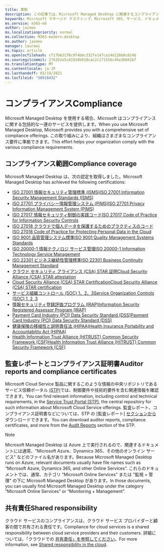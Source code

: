 ```yaml
---
title: 準拠
description: この記事では、Microsoft Managed Desktop に関連するコンプライアンス基準の一覧を示します。
keywords: Microsoft マネージド デスクトップ、Microsoft 365、サービス、ドキュメント
ms.service: m365-md
author: jaimeo
ms.localizationpriority: normal
ms.collection: M365-modern-desktop
ms.author: jaimeo
manager: laurawi
ms.topic: article
ms.openlocfilehash: cf17b631f8c9f4b6c332fe147ca14d126b8c0146
ms.sourcegitcommit: 27b2b2e5c41934b918cac2c171556c45e36661bf
ms.translationtype: MT
ms.contentlocale: ja-JP
ms.lasthandoff: 03/19/2021
ms.locfileid: "50918432"
---
```

# <a name="compliance"></a><span data-ttu-id="8640c-104">コンプライアンス</span><span class="sxs-lookup"><span data-stu-id="8640c-104">Compliance</span></span>

<span data-ttu-id="8640c-105">Microsoft Managed Desktop を使用する場合、Microsoft はコンプライアンスに関する包括的な一連のサービスを提供します。</span><span class="sxs-lookup"><span data-stu-id="8640c-105">When you use Microsoft Managed Desktop, Microsoft provides you with a comprehensive set of compliance offerings.</span></span> <span data-ttu-id="8640c-106">この取り組みにより、組織はさまざまなコンプライアンス要件に準拠できます。</span><span class="sxs-lookup"><span data-stu-id="8640c-106">This effort helps your organization comply with the various compliance requirements.</span></span>

## <a name="compliance-coverage"></a><span data-ttu-id="8640c-107">コンプライアンス範囲</span><span class="sxs-lookup"><span data-stu-id="8640c-107">Compliance coverage</span></span>

<span data-ttu-id="8640c-108">Microsoft Managed Desktop は、次の認定を取得しました。</span><span class="sxs-lookup"><span data-stu-id="8640c-108">Microsoft Managed Desktop has achieved the following certifications:</span></span>

- [<span data-ttu-id="8640c-109">ISO 27001 情報セキュリティ管理標準 (ISMS)</span><span class="sxs-lookup"><span data-stu-id="8640c-109">ISO 27001 Information Security Management Standards (ISMS)</span></span>](/compliance/regulatory/offering-ISO-27001)
- [<span data-ttu-id="8640c-110">ISO 27701 プライバシー情報管理システム (PIMS)</span><span class="sxs-lookup"><span data-stu-id="8640c-110">ISO 27701 Privacy Information Management System (PIMS)</span></span>](/compliance/regulatory/offering-iso-27701)
- [<span data-ttu-id="8640c-111">ISO 27017 情報セキュリティ制御の実践コード</span><span class="sxs-lookup"><span data-stu-id="8640c-111">ISO 27017 Code of Practice for Information Security Controls</span></span>](/compliance/regulatory/offering-ISO-27017)
- [<span data-ttu-id="8640c-112">ISO 27018 クラウドで個人データを保護するためのプラクティスのコード</span><span class="sxs-lookup"><span data-stu-id="8640c-112">ISO 27018 Code of Practice for Protecting Personal Data in the Cloud</span></span>](/compliance/regulatory/offering-ISO-27018)
- [<span data-ttu-id="8640c-113">ISO 9001 品質管理システム標準</span><span class="sxs-lookup"><span data-stu-id="8640c-113">ISO 9001 Quality Management Systems Standards</span></span>](/compliance/regulatory/offering-ISO-9001)
- [<span data-ttu-id="8640c-114">ISO 20000-1 情報テクノロジ サービス管理</span><span class="sxs-lookup"><span data-stu-id="8640c-114">ISO 20000-1 Information Technology Service Management</span></span>](/compliance/regulatory/offering-ISO-20000-1-2011)
- [<span data-ttu-id="8640c-115">ISO 22301 ビジネス継続性管理標準</span><span class="sxs-lookup"><span data-stu-id="8640c-115">ISO 22301 Business Continuity Management Standard</span></span>](/compliance/regulatory/offering-ISO-22301)
- [<span data-ttu-id="8640c-116">クラウド セキュリティ アライアンス (CSA) STAR 証明</span><span class="sxs-lookup"><span data-stu-id="8640c-116">Cloud Security Alliance (CSA) STAR attestation</span></span>](/compliance/regulatory/offering-CSA-STAR-Attestation)
- [<span data-ttu-id="8640c-117">Cloud Security Alliance (CSA) STAR Certification</span><span class="sxs-lookup"><span data-stu-id="8640c-117">Cloud Security Alliance (CSA) STAR certification</span></span>](/compliance/regulatory/offering-CSA-Star-Certification)
- [<span data-ttu-id="8640c-118">サービス組織コントロール (SOC) 1、2、3</span><span class="sxs-lookup"><span data-stu-id="8640c-118">Service Organization Controls (SOC) 1, 2, 3</span></span>](/compliance/regulatory/offering-SOC)
- [<span data-ttu-id="8640c-119">情報セキュリティ登録評価プログラム (IRAP)</span><span class="sxs-lookup"><span data-stu-id="8640c-119">Information Security Registered Assessor Program (IRAP)</span></span>](/compliance/regulatory/offering-ccsl-irap-australia)
- [<span data-ttu-id="8640c-120">Payment Card Industry (PCI) Data Security Standard (DSS)</span><span class="sxs-lookup"><span data-stu-id="8640c-120">Payment Card Industry (PCI) Data Security Standard (DSS)</span></span>](/compliance/regulatory/offering-PCI-DSS)
- [<span data-ttu-id="8640c-121">健康保険の移植性と説明責任法 (HIPAA)</span><span class="sxs-lookup"><span data-stu-id="8640c-121">Health Insurance Portability and Accountability Act (HIPAA)</span></span>](/compliance/regulatory/offering-hipaa-hitech)
- [<span data-ttu-id="8640c-122">Health Information Trust Alliance (HITRUST) Common Security Framework (CSF)</span><span class="sxs-lookup"><span data-stu-id="8640c-122">Health Information Trust Alliance (HITRUST) Common Security Framework (CSF)</span></span>](/compliance/regulatory/offering-hitrust)


## <a name="auditor-reports-and-compliance-certificates"></a><span data-ttu-id="8640c-123">監査レポートとコンプライアンス証明書</span><span class="sxs-lookup"><span data-stu-id="8640c-123">Auditor reports and compliance certificates</span></span>

<span data-ttu-id="8640c-124">Microsoft Cloud Service 製品に関するこのような情報の中央リポジトリであるサービス信頼ポータル [(STP)](https://servicetrust.microsoft.com/)では、制御要件や技術的要件を含む関連情報を確認できます。</span><span class="sxs-lookup"><span data-stu-id="8640c-124">You can find relevant information, including control and technical requirements, in the [Service Trust Portal (STP)](https://servicetrust.microsoft.com/), the central repository for such information about Microsoft Cloud Service offerings.</span></span> <span data-ttu-id="8640c-125">監査レポート、コンプライアンス証明書などについては、STP の [監査レポート] [セクションから](https://servicetrust.microsoft.com/ViewPage/MSComplianceGuide) ダウンロードできます。</span><span class="sxs-lookup"><span data-stu-id="8640c-125">You can download auditor reports, compliance certificates, and more from the [Audit Reports](https://servicetrust.microsoft.com/ViewPage/MSComplianceGuide) section of the STP.</span></span>

> [!NOTE]
> <span data-ttu-id="8640c-126">Microsoft Managed Desktop は Azure 上で実行されるので、関連するドキュメントには通常、"Microsoft Azure、Dynamics 365、その他のオンライン サービス" などのファイル名があります。</span><span class="sxs-lookup"><span data-stu-id="8640c-126">Because Microsoft Managed Desktop runs on Azure, relevant documents usually have file names such as “Microsoft Azure, Dynamics 365, and other Online Services”.</span></span> <span data-ttu-id="8640c-127">これらのドキュメントでは、通常、カテゴリ "Microsoft Online Services" または "監視 + 管理" の下に Microsoft Managed Desktop があります。</span><span class="sxs-lookup"><span data-stu-id="8640c-127">In those documents, you can usually find Microsoft Managed Desktop under the category “Microsoft Online Services” or “Monitoring + Management”.</span></span>

## <a name="shared-responsibility"></a><span data-ttu-id="8640c-128">共有責任</span><span class="sxs-lookup"><span data-stu-id="8640c-128">Shared responsibility</span></span>

<span data-ttu-id="8640c-129">クラウド サービスのコンプライアンスは、クラウド サービス プロバイダーと顧客の間で共有される責任です。</span><span class="sxs-lookup"><span data-stu-id="8640c-129">Compliance for cloud services is a shared responsibility between cloud service providers and their customers.</span></span> <span data-ttu-id="8640c-130">詳細については、「クラウドでの [共有責任」を参照してください](/azure/security/fundamentals/shared-responsibility)。</span><span class="sxs-lookup"><span data-stu-id="8640c-130">For more information, see [Shared responsibility in the cloud](/azure/security/fundamentals/shared-responsibility).</span></span>
